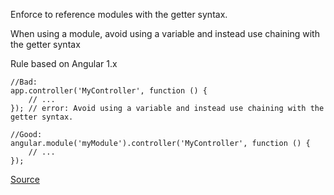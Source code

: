 Enforce to reference modules with the getter syntax.

When using a module, avoid using a variable and instead use chaining with the getter syntax

Rule based on Angular 1.x

```
//Bad:
app.controller('MyController', function () {
    // ...
}); // error: Avoid using a variable and instead use chaining with the getter syntax.

//Good:
angular.module('myModule').controller('MyController', function () {
    // ...
});
```

[Source](https://github.com/EmmanuelDemey/eslint-plugin-angular/blob/HEAD/docs/rules/module-getter.md#module-getter---enforce-to-reference-modules-with-the-getter-syntax)
